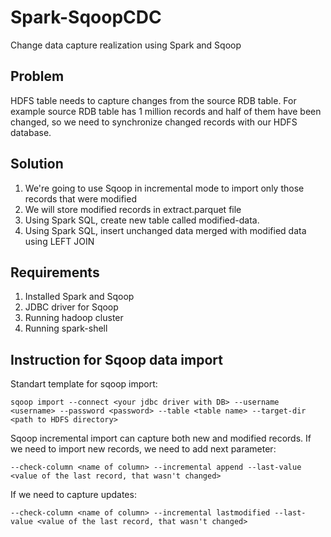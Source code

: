 # Spark-SqoopCDC

Change data capture realization using Spark and Sqoop

## Problem
HDFS table needs to capture changes from the source RDB table. For example source RDB table has 1 million records and half of them have been changed, so we need to synchronize changed records with our HDFS database.

## Solution
1) We're going to use Sqoop in incremental mode to import only those records that were modified
2) We will store modified records in extract.parquet file 
3) Using Spark SQL, create new table called modified-data.
4) Using Spark SQL, insert unchanged data merged with modified data using LEFT JOIN

## Requirements
1) Installed Spark and Sqoop
2) JDBC driver for Sqoop
3) Running hadoop cluster
4) Running spark-shell

## Instruction for Sqoop data import
Standart template for sqoop import:

`sqoop import --connect <your jdbc driver with DB> --username <username> --password <password> --table <table name> --target-dir <path to HDFS directory>`

Sqoop incremental import can capture both new and modified records. If we need to import new records, we need to add next parameter:

`--check-column <name of column> --incremental append --last-value <value of the last record, that wasn't changed>`

If we need to capture updates:

`--check-column <name of column> --incremental lastmodified --last-value <value of the last record, that wasn't changed>`
